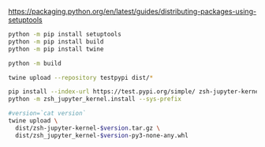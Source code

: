 https://packaging.python.org/en/latest/guides/distributing-packages-using-setuptools

```zsh
python -m pip install setuptools
python -m pip install build
python -m pip install twine

python -m build

twine upload --repository testpypi dist/*

pip install --index-url https://test.pypi.org/simple/ zsh-jupyter-kernel
python -m zsh_jupyter_kernel.install --sys-prefix

#version=`cat version`
twine upload \
  dist/zsh-jupyter-kernel-$version.tar.gz \
  dist/zsh_jupyter_kernel-$version-py3-none-any.whl
```
